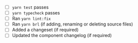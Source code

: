 <!--

Thanks for the PR. Please complete the checklist below to ensure your PR can be
merged as soon as possible.

Adding a changeset using `yarn changeset` is required if you've modified a
source file in `packages`. Please be brief and descriptive. For breaking
changes, use a major changset. For new features, use a minor changeset. For
bug fixes, use a patch changeset.

Changes to component files inside `apps/www/src/registry` don't require a
changeset, but please update the component changelog to briefly describe what
you changed. See `apps/www/content/docs/components/changelog.mdx`.

-->

- [ ] `yarn test` passes
- [ ] `yarn typecheck` passes
- [ ] Ran `yarn lint:fix`
- [ ] Ran `yarn brl` (if adding, renaming or deleting source files)
- [ ] Added a changeset (if required)
- [ ] Updated the component changelog (if required)
